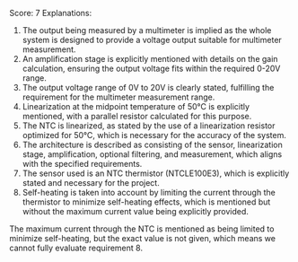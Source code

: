 Score: 7
Explanations: 
1. The output being measured by a multimeter is implied as the whole system is designed to provide a voltage output suitable for multimeter measurement.
2. An amplification stage is explicitly mentioned with details on the gain calculation, ensuring the output voltage fits within the required 0-20V range.
3. The output voltage range of 0V to 20V is clearly stated, fulfilling the requirement for the multimeter measurement range.
4. Linearization at the midpoint temperature of 50°C is explicitly mentioned, with a parallel resistor calculated for this purpose.
5. The NTC is linearized, as stated by the use of a linearization resistor optimized for 50°C, which is necessary for the accuracy of the system.
6. The architecture is described as consisting of the sensor, linearization stage, amplification, optional filtering, and measurement, which aligns with the specified requirements.
7. The sensor used is an NTC thermistor (NTCLE100E3), which is explicitly stated and necessary for the project.
8. Self-heating is taken into account by limiting the current through the thermistor to minimize self-heating effects, which is mentioned but without the maximum current value being explicitly provided.

The maximum current through the NTC is mentioned as being limited to minimize self-heating, but the exact value is not given, which means we cannot fully evaluate requirement 8.